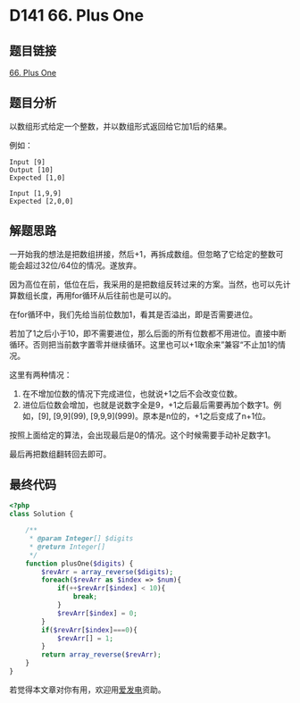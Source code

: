 # D141 66. Plus One

## 题目链接

[66. Plus One](https://leetcode.com/problems/plus-one/)

## 题目分析

以数组形式给定一个整数，并以数组形式返回给它加1后的结果。

例如：

```text
Input [9]
Output [10]
Expected [1,0]

Input [1,9,9]
Expected [2,0,0]
```

## 解题思路

一开始我的想法是把数组拼接，然后+1，再拆成数组。但忽略了它给定的整数可能会超过32位/64位的情况。遂放弃。

因为高位在前，低位在后，我采用的是把数组反转过来的方案。当然，也可以先计算数组长度，再用for循环从后往前也是可以的。

在for循环中，我们先给当前位数加1，看其是否溢出，即是否需要进位。

若加了1之后小于10，即不需要进位，那么后面的所有位数都不用进位。直接中断循环。否则把当前数字置零并继续循环。这里也可以+1取余来”兼容“不止加1的情况。  


这里有两种情况：

1. 在不增加位数的情况下完成进位，也就说+1之后不会改变位数。
2. 进位后位数会增加，也就是说数字全是9，+1之后最后需要再加个数字1。例如，\[9\], \[9,9\]\(99\), \[9,9,9\]\(999\)。原本是n位的，+1之后变成了n+1位。

按照上面给定的算法，会出现最后是0的情况。这个时候需要手动补足数字1。

最后再把数组翻转回去即可。

## 最终代码

```php
<?php
class Solution {

    /**
     * @param Integer[] $digits
     * @return Integer[]
     */
    function plusOne($digits) {
        $revArr = array_reverse($digits);
        foreach($revArr as $index => $num){
            if(++$revArr[$index] < 10){
                break;
            }
            $revArr[$index] = 0;
        }
        if($revArr[$index]===0){
            $revArr[] = 1;
        }
        return array_reverse($revArr);
    }
}
```

若觉得本文章对你有用，欢迎用[爱发电](https://afdian.net/@skys215)资助。

